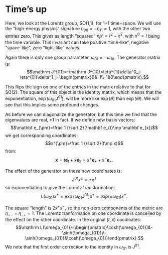# Time’s up

Here, we look at the Lorentz group, SO(1,1), for 1+1 time+space. We will use the “high-energy physics“ signature $\eta_{00}=-\eta_{11}=1$, with the other two entries zero. This gives as length “squared” $x_ix^i=t^2-x^2,$ with $x^0=t$ being the time variable. This invariant can take positive “time-like”, negative “space-like”, zero ”light-like” values.

Again there is only one group parameter, $\omega_{01}=-\omega_{10}$. The generator matrix is: $$\mathrm J^{01}=-\mathrm J^{10}=\eta^{1i}\delta^0_j-\eta^{0i}\delta^1_j=\begin{pmatrix}0&-1\\-1&0\end{pmatrix}.$$

This flips the sign on one of the entries in the matrix relative to that for SO(2). The square of this object is the identity matrix, which means that the exponentiation, $\exp (\omega_{01}\mathrm J^{01}),$ will be more like $\exp(\theta)$ than $\exp(i\theta).$ We will see that this implies some profound changes.

As before we can diagonalize the generator, but this time we find that the eigenvalues are real, $\pm 1$ in fact. If we define new basis vectors: $$\mathbf e_{\pm}=\frac 1 {\sqrt 2}(\mathbf e_{t}\mp \mathbf e_{x})$$
we get corresponding coordinates: $$x^{\pm}=\frac 1 {\sqrt 2}(t\mp x)$$ from: $$\mathbf x=t\mathbf e_t+x\mathbf e_x=x^+\mathbf e_++x^-\mathbf e_-.$$

The effect of the generator on these new coordinates is: $$\mathrm J^{01}x^\pm=\pm x^\pm$$ so exponentiating to give the Lorentz transformation: $$\mathrm L(\omega_{01}) x^\pm=\exp(\omega_{01}\mathrm J^{01})x^\pm=exp(\pm\omega_{01})x^\pm.$$

The square “length” is $2x^+x^-$, so the non-zero components of the metric are $\eta_{+-}=\eta_{-+}=1.$ The Lorentz tranformation on one coordinate is cancelled by the effect on the other coordinate. In the original $(t,x)$ coodinates: $$\mathrm L(\omega_{01})=\begin{pmatrix}\cosh(\omega_{01})&-\sinh(\omega_{01})\\-\sinh(\omega_{01})&\cosh(\omega_{01})\end{pmatrix}.$$
We note that the first order correction to the identity in $\omega_{01}$ is $\mathrm J^{01}.$